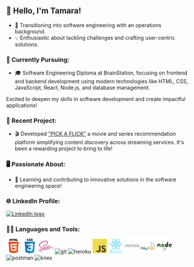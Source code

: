 ## 👋 Hello, I'm Tamara!

- 🌱 Transitioning into software engineering with an operations background.
- 💡 Enthusiastic about tackling challenges and crafting user-centric solutions.

### 🌟 Currently Pursuing:

- 🎓 Software Engineering Diploma at BrainStation, focusing on frontend and backend development using modern technologies like HTML, CSS, JavaScript, React, Node.js, and database management.

Excited to deepen my skills in software development and create impactful applications!

### 🚀 Recent Project:

- 🎬 Developed  ["PICK A FLICK"](https://github.com/tamaraakguneyli/pick-a-flick) a movie and series recommendation platform simplifying content discovery across streaming services. It's been a rewarding project to bring to life!


### 🖥️ Passionate About:

- 🌟 Learning and contributing to innovative solutions in the software engineering space!

### 🌐 LinkedIn Profile: 

[<img src="https://img.shields.io/badge/LinkedIn-282C34?logo=linkedin&logoColor=0077B5" alt="LinkedIn logo" target="_blank" height="25" />](https://www.linkedin.com/in/tamaraakguneyli/) 

### 👩‍💻 Languages and Tools:

<p align="left"> 
  <img src="https://raw.githubusercontent.com/devicons/devicon/master/icons/html5/html5-original-wordmark.svg" alt="html5" width="40" height="40"/> 
  <img src="https://raw.githubusercontent.com/devicons/devicon/master/icons/css3/css3-original-wordmark.svg" alt="css3" width="40" height="40"/> 
  <img src="https://raw.githubusercontent.com/devicons/devicon/master/icons/sass/sass-original.svg" alt="sass" width="40" height="40"/> 
   <img src="https://www.vectorlogo.zone/logos/git-scm/git-scm-icon.svg" alt="git" width="40" height="40"/> 
 <img src="https://www.vectorlogo.zone/logos/heroku/heroku-icon.svg" alt="heroku" width="40" height="40"/> 
 <img src="https://raw.githubusercontent.com/devicons/devicon/master/icons/javascript/javascript-original.svg" alt="javascript" width="40" height="40"/> 
 <img src="https://raw.githubusercontent.com/devicons/devicon/master/icons/react/react-original-wordmark.svg" alt="react" width="40" height="40"/>
  <img src="https://raw.githubusercontent.com/devicons/devicon/master/icons/express/express-original-wordmark.svg" alt="express" width="40" height="40"/> 
 <img src="https://raw.githubusercontent.com/devicons/devicon/master/icons/mysql/mysql-original-wordmark.svg" alt="mysql" width="40" height="40"/>
 <img src="https://raw.githubusercontent.com/devicons/devicon/master/icons/nodejs/nodejs-original-wordmark.svg" alt="nodejs" width="40" height="40"/>  
 <img src="https://www.vectorlogo.zone/logos/getpostman/getpostman-icon.svg" alt="postman" width="40" height="40"/>  
 <img src="https://cdn.jsdelivr.net/gh/devicons/devicon/icons/knexjs/knexjs-original.svg" alt="knex" width="40" height="40"/>  </p>


